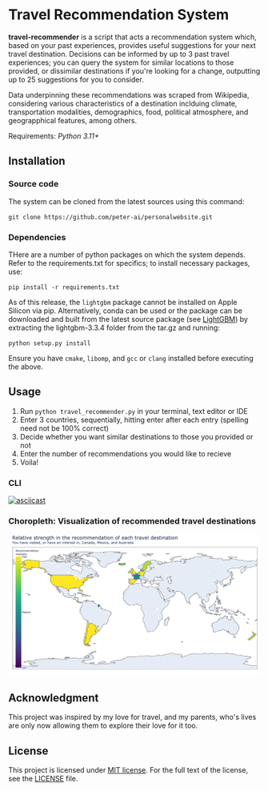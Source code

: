 # Travel Recommendation System
**travel-recommender** is a script that acts a recommendation system which, based on your past experiences, provides useful suggestions for your next travel destination. Decisions can be informed by up to 3 past travel experiences; you can query the system for similar locations to those provided, or dissimilar destinations if you're looking for a change, outputting up to 25 suggestions for you to consider. 

Data underpinning these recommendations was scraped from Wikipedia, considering various characteristics of a destination inclduing climate, transportation modalities, demographics, food, political atmosphere, and geograpphical features, among others.

Requirements: *Python 3.11+*

## Installation
### Source code
The system can be cloned from the latest sources using this command: 
```
git clone https://github.com/peter-ai/personalwebsite.git
```

### Dependencies
THere are a number of python packages on which the system depends. Refer to the requirements.txt for specifics; to install necessary packages, use:
```
pip install -r requirements.txt
```

As of this release, the ```lightgbm``` package cannot be installed on Apple Silicon via pip. Alternatively, conda can be used or the package can be downloaded and built from the latest source package (see [LightGBM](hhttps://pypi.org/project/lightgbm/3.3.4/)) by extracting the lightgbm-3.3.4 folder from the tar.gz and running: 
```
python setup.py install
```

Ensure you have ```cmake```, ```libomp```, and ```gcc``` or ```clang``` installed before executing the above. 

## Usage
1. Run `python travel_recommender.py` in your terminal, text editor or IDE
2. Enter 3 countries, sequentially, hitting enter after each entry (spelling need not be 100% correct)
3. Decide whether you want similar destinations to those you provided or not
4. Enter the number of recommendations you would like to recieve
5. Voila!

### CLI
[![asciicast](https://asciinema.org/a/KJpXLor4YrJ9EFrWccM90PNOL.svg)](https://asciinema.org/a/KJpXLor4YrJ9EFrWccM90PNOL?t=03&loop=0)

### Choropleth: Visualization of recommended travel destinations
![Choropleth exemplar](choropleth-example.png?raw=true "Choropleth: Visualization of recommended travel destinations")

## Acknowledgment
This project was inspired by my love for travel, and my parents, who's lives are only now allowing them to explore their love for it too.

## License
This project is licensed under [MIT license](http://opensource.org/licenses/MIT). For the full text of the license, see the [LICENSE](https://github.com/peter-ai/travel-recommender/blob/main/LICENSE) file.